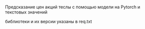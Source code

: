 Предсказание цен акций теслы с помощью модели на Pytorch и текстовых значений

библиотеки и их версии указаны в req.txt
